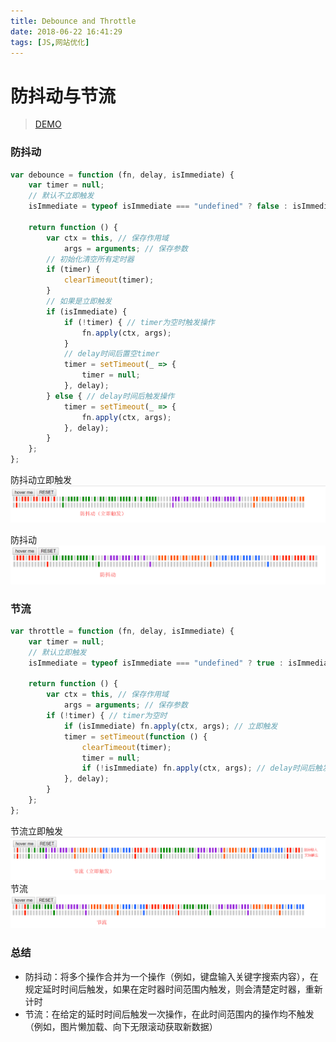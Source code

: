 ```yaml
---
title: Debounce and Throttle
date: 2018-06-22 16:41:29
tags: [JS,网站优化]
---
```


# 防抖动与节流

> [DEMO](http://yangfan2016.github.io/myweb2016/demo/%E5%89%8D%E7%AB%AF%E4%BC%98%E5%8C%96/%E9%98%B2%E6%8A%96%E4%B8%8E%E8%8A%82%E6%B5%81/)

### 防抖动
```js
var debounce = function (fn, delay, isImmediate) {
    var timer = null;
    // 默认不立即触发
    isImmediate = typeof isImmediate === "undefined" ? false : isImmediate;

    return function () {
        var ctx = this, // 保存作用域
            args = arguments; // 保存参数
        // 初始化清空所有定时器
        if (timer) {
            clearTimeout(timer);
        }
        // 如果是立即触发
        if (isImmediate) {
            if (!timer) { // timer为空时触发操作
                fn.apply(ctx, args);
            }
            // delay时间后置空timer
            timer = setTimeout(_ => {
                timer = null;
            }, delay);
        } else { // delay时间后触发操作
            timer = setTimeout(_ => {
                fn.apply(ctx, args);
            }, delay);
        }
    };
};
```

防抖动立即触发
![debounce-immediate.png](https://raw.githubusercontent.com/Yangfan2016/PicBed/master/Blog/debounce-immediate.png)

防抖动
![debounce.png](https://raw.githubusercontent.com/Yangfan2016/PicBed/master/Blog/debounce.png)

### 节流
```js
var throttle = function (fn, delay, isImmediate) {
    var timer = null;
    // 默认立即触发
    isImmediate = typeof isImmediate === "undefined" ? true : isImmediate;

    return function () {
        var ctx = this, // 保存作用域
            args = arguments; // 保存参数
        if (!timer) { // timer为空时
            if (isImmediate) fn.apply(ctx, args); // 立即触发
            timer = setTimeout(function () {
                clearTimeout(timer);
                timer = null;
                if (!isImmediate) fn.apply(ctx, args); // delay时间后触发操作
            }, delay);
        }
    };
};

```
节流立即触发
![throttle-immediate.png](https://raw.githubusercontent.com/Yangfan2016/PicBed/master/Blog/throttle-immediate.png)
节流
![throttle.png](https://raw.githubusercontent.com/Yangfan2016/PicBed/master/Blog/throttle.png)
### 总结

- 防抖动：将多个操作合并为一个操作（例如，键盘输入关键字搜索内容），在规定延时时间后触发，如果在定时器时间范围内触发，则会清楚定时器，重新计时
- 节流：在给定的延时时间后触发一次操作，在此时间范围内的操作均不触发（例如，图片懒加载、向下无限滚动获取新数据）